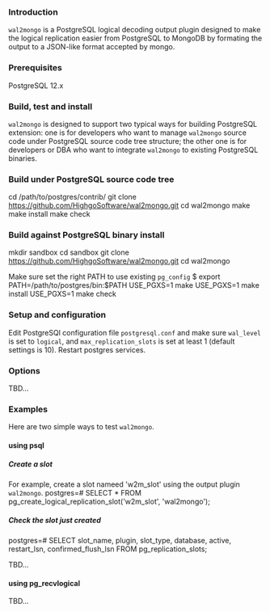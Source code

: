 ### Introduction 
`wal2mongo` is a PostgreSQL logical decoding output plugin designed to make the logical replication easier from PostgreSQL to MongoDB by formating the output to a JSON-like format accepted by mongo.

### Prerequisites
PostgreSQL 12.x

### Build, test and install
`wal2mongo` is designed to support two typical ways for building PostgreSQL extension: one is for developers who want to manage `wal2mongo` source code under PostgreSQL source code tree structure; the other one is for developers or DBA who want to integrate `wal2mongo` to existing PostgreSQL binaries.

### Build under PostgreSQL source code tree
cd /path/to/postgres/contrib/
git clone https://github.com/HighgoSoftware/wal2mongo.git
cd wal2mongo
make
make install
make check

### Build against PostgreSQL binary install
mkdir sandbox
cd sandbox
git clone https://github.com/HighgoSoftware/wal2mongo.git
cd wal2mongo

Make sure set the right PATH to use existing `pg_config`
$ export PATH=/path/to/postgres/bin:$PATH
USE_PGXS=1 make
USE_PGXS=1 make install
USE_PGXS=1 make check

### Setup and configuration
Edit PostgreSQl configuration file `postgresql.conf` and make sure `wal_level` is set to `logical`, and `max_replication_slots` is set at least 1 (default settings is 10).
Restart postgres services.

### Options
TBD...

### Examples
Here are two simple ways to test `wal2mongo`.

#### using psql
##### Create a slot 
For example, create a slot nameed 'w2m_slot' using the output plugin `wal2mongo`.
postgres=# SELECT * FROM pg_create_logical_replication_slot('w2m_slot', 'wal2mongo');

##### Check the slot just created
postgres=# SELECT slot_name, plugin, slot_type, database, active, restart_lsn, confirmed_flush_lsn FROM pg_replication_slots;

TBD...

#### using pg_recvlogical
TBD...
